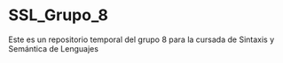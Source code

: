 # SSL_Grupo_8
Este es un repositorio temporal del grupo 8 para la cursada de Sintaxis y Semántica de Lenguajes
